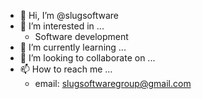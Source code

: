 - 👋 Hi, I’m @slugsoftware
- 👀 I’m interested in ...
	- Software development
- 🌱 I’m currently learning ...
- 💞️ I’m looking to collaborate on ...
- 📫 How to reach me ...
	- email: slugsoftwaregroup@gmail.com

<!---
slugsoftware/slugsoftware is a ✨ special ✨ repository because its `README.md` (this file) appears on your GitHub profile.
You can click the Preview link to take a look at your changes.
--->
